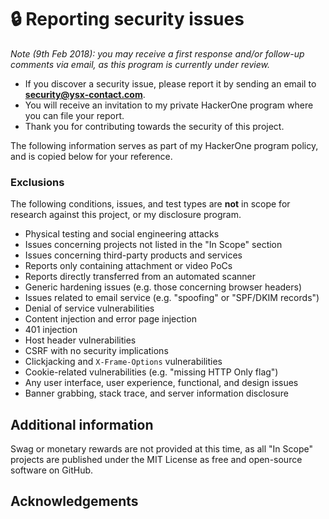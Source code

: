 # 🔒 Reporting security issues
*Note (9th Feb 2018): you may receive a first response and/or follow-up comments via email, as this program is currently under review.*

* If you discover a security issue, please report it by sending an email to **security@ysx-contact.com**.
* You will receive an invitation to my private HackerOne program where you can file your report.
* Thank you for contributing towards the security of this project.

The following information serves as part of my HackerOne program policy, and is copied below for your reference.

### Exclusions
The following conditions, issues, and test types are **not** in scope for research against this project, or my disclosure program.
 
 * Physical testing and social engineering attacks
 * Issues concerning projects not listed in the "In Scope" section
 * Issues concerning third-party products and services
 * Reports only containing attachment or video PoCs
 * Reports directly transferred from an automated scanner
 * Generic hardening issues (e.g. those concerning browser headers)
 * Issues related to email service (e.g. "spoofing" or "SPF/DKIM records")
 * Denial of service vulnerabilities
 * Content injection and error page injection
 * 401 injection
 * Host header vulnerabilities
 * CSRF with no security implications
 * Clickjacking and `X-Frame-Options` vulnerabilities
 * Cookie-related vulnerabilities (e.g. "missing HTTP Only flag")
 * Any user interface, user experience, functional, and design issues
 * Banner grabbing, stack trace, and server information disclosure
 
## Additional information
Swag or monetary rewards are not provided at this time, as all "In Scope" projects are published under the MIT License as free and open-source software on GitHub.

## Acknowledgements
